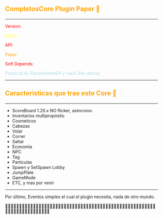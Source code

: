 ## <p style="color: orange;">CompletosCore Plugin Paper 🌭

<hr>
<p style="color: red;">Version:</p> <p style="color: yellow;">1.20.x
<br>
<p style="color: red;">API:</p> <p style="color: orange;">Paper
<br>
<p style="color: red;">Soft Depends:</p> <p style="color: lightblue;">ProtocolLib, PlaceHolderAPI y Vault (Por ahora) </p>
<hr>

## <p style="color: orange;">Caracteristicas que trae este Core 🌭
<hr>

- ScoreBoard 1.20.x NO flicker, asíncrono.
- Inventarios multipropósito
- Cosmeticos
- Cabezas
- Volar
- Correr
- Saltar
- Economia
- NPC
- Tag
- Particulas
- Spawn y SetSpawn Lobby
- JumpPlate
- GameMode
- ETC, y mas por venir
<hr>
<p>Por último, Eventos simples el cual el plugin necesita, nada de otro mundo.</p>
🌭🌭🌭🌭🌭🌭🌭🌭🌭🌭🌭🌭🌭🌭🌭🌭🌭🌭🌭🌭🌭🌭🌭🌭🌭🌭🌭🌭🌭🌭🌭🌭🌭🌭🌭🌭🌭🌭🌭🌭🌭🌭🌭🌭🌭🌭🌭🌭🌭🌭🌭🌭🌭🌭🌭🌭🌭🌭🌭🌭🌭🌭🌭🌭🌭🌭🌭🌭🌭🌭